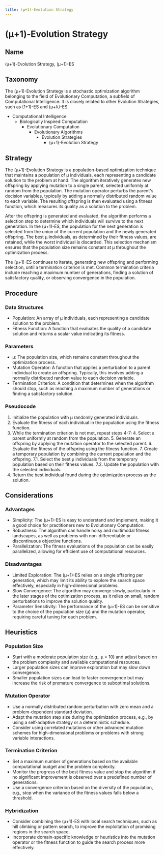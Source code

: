 ```yaml
---
title: (μ+1)-Evolution Strategy
---
```

# (μ+1)-Evolution Strategy

## Name

(μ+1)-Evolution Strategy, (μ+1)-ES

## Taxonomy

The (μ+1)-Evolution Strategy is a stochastic optimization algorithm belonging to the field of Evolutionary Computation, a subfield of Computational Intelligence. It is closely related to other Evolution Strategies, such as (1+1)-ES and (μ+λ)-ES.

- Computational Intelligence
  - Biologically Inspired Computation
    - Evolutionary Computation
      - Evolutionary Algorithms
        - Evolution Strategies
          - (μ+1)-Evolution Strategy

## Strategy

The (μ+1)-Evolution Strategy is a population-based optimization technique that maintains a population of μ individuals, each representing a candidate solution to the problem at hand. The algorithm iteratively generates new offspring by applying mutation to a single parent, selected uniformly at random from the population. The mutation operator perturbs the parent's decision variables, typically by adding a normally distributed random value to each variable. The resulting offspring is then evaluated using a fitness function, which measures its quality as a solution to the problem.

After the offspring is generated and evaluated, the algorithm performs a selection step to determine which individuals will survive to the next generation. In the (μ+1)-ES, the population for the next generation is selected from the union of the current population and the newly generated offspring. The best μ individuals, as determined by their fitness values, are retained, while the worst individual is discarded. This selection mechanism ensures that the population size remains constant at μ throughout the optimization process.

The (μ+1)-ES continues to iterate, generating new offspring and performing selection, until a termination criterion is met. Common termination criteria include reaching a maximum number of generations, finding a solution of satisfactory quality, or observing convergence in the population.

## Procedure

### Data Structures
- Population: An array of μ individuals, each representing a candidate solution to the problem.
- Fitness Function: A function that evaluates the quality of a candidate solution and returns a scalar value indicating its fitness.

### Parameters
- μ: The population size, which remains constant throughout the optimization process.
- Mutation Operator: A function that applies a perturbation to a parent individual to create an offspring. Typically, this involves adding a normally distributed random value to each decision variable.
- Termination Criterion: A condition that determines when the algorithm should stop, such as reaching a maximum number of generations or finding a satisfactory solution.

### Pseudocode
1. Initialize the population with μ randomly generated individuals.
2. Evaluate the fitness of each individual in the population using the fitness function.
3. While the termination criterion is not met, repeat steps 4-7:
   4. Select a parent uniformly at random from the population.
   5. Generate an offspring by applying the mutation operator to the selected parent.
   6. Evaluate the fitness of the offspring using the fitness function.
   7. Create a temporary population by combining the current population and the offspring.
      7.1. Select the best μ individuals from the temporary population based on their fitness values.
      7.2. Update the population with the selected individuals.
8. Return the best individual found during the optimization process as the solution.

## Considerations

### Advantages
- Simplicity: The (μ+1)-ES is easy to understand and implement, making it a good choice for practitioners new to Evolutionary Computation.
- Robustness: The algorithm can handle noisy and multimodal fitness landscapes, as well as problems with non-differentiable or discontinuous objective functions.
- Parallelization: The fitness evaluations of the population can be easily parallelized, allowing for efficient use of computational resources.

### Disadvantages
- Limited Exploration: The (μ+1)-ES relies on a single offspring per generation, which may limit its ability to explore the search space effectively, especially in high-dimensional problems.
- Slow Convergence: The algorithm may converge slowly, particularly in the later stages of the optimization process, as it relies on small, random perturbations to improve the solution quality.
- Parameter Sensitivity: The performance of the (μ+1)-ES can be sensitive to the choice of the population size (μ) and the mutation operator, requiring careful tuning for each problem.

## Heuristics

### Population Size
- Start with a moderate population size (e.g., μ = 10) and adjust based on the problem complexity and available computational resources.
- Larger population sizes can improve exploration but may slow down convergence.
- Smaller population sizes can lead to faster convergence but may increase the risk of premature convergence to suboptimal solutions.

### Mutation Operator
- Use a normally distributed random perturbation with zero mean and a problem-dependent standard deviation.
- Adapt the mutation step size during the optimization process, e.g., by using a self-adaptive strategy or a deterministic schedule.
- Consider using correlated mutations or other advanced mutation schemes for high-dimensional problems or problems with strong variable interactions.

### Termination Criterion
- Set a maximum number of generations based on the available computational budget and the problem complexity.
- Monitor the progress of the best fitness value and stop the algorithm if no significant improvement is observed over a predefined number of generations.
- Use a convergence criterion based on the diversity of the population, e.g., stop when the variance of the fitness values falls below a threshold.

### Hybridization
- Consider combining the (μ+1)-ES with local search techniques, such as hill climbing or pattern search, to improve the exploitation of promising regions in the search space.
- Incorporate domain-specific knowledge or heuristics into the mutation operator or the fitness function to guide the search process more effectively.
